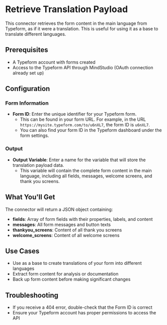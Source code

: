 # Retrieve Translation Payload

This connector retrieves the form content in the main language from Typeform, as if it were a translation. This is useful for using it as a base to translate different languages.

## Prerequisites

- A Typeform account with forms created
- Access to the Typeform API through MindStudio (OAuth connection already set up)

## Configuration

### Form Information

- **Form ID**: Enter the unique identifier for your Typeform form. 
  - This can be found in your form URL. For example, in the URL `https://mysite.typeform.com/to/u6nXL7`, the form ID is `u6nXL7`.
  - You can also find your form ID in the Typeform dashboard under the form settings.

### Output

- **Output Variable**: Enter a name for the variable that will store the translation payload data.
  - This variable will contain the complete form content in the main language, including all fields, messages, welcome screens, and thank you screens.

## What You'll Get

The connector will return a JSON object containing:

- **fields**: Array of form fields with their properties, labels, and content
- **messages**: All form messages and button texts
- **thankyou_screens**: Content of all thank you screens
- **welcome_screens**: Content of all welcome screens

## Use Cases

- Use as a base to create translations of your form into different languages
- Extract form content for analysis or documentation
- Back up form content before making significant changes

## Troubleshooting

- If you receive a 404 error, double-check that the Form ID is correct
- Ensure your Typeform account has proper permissions to access the API